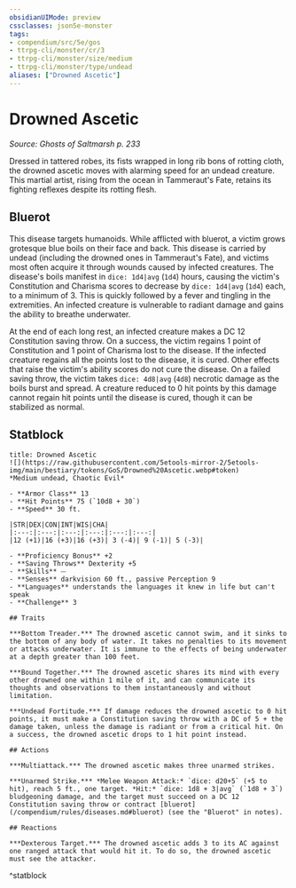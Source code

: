 ```yaml
---
obsidianUIMode: preview
cssclasses: json5e-monster
tags:
- compendium/src/5e/gos
- ttrpg-cli/monster/cr/3
- ttrpg-cli/monster/size/medium
- ttrpg-cli/monster/type/undead
aliases: ["Drowned Ascetic"]
---
```

# Drowned Ascetic
*Source: Ghosts of Saltmarsh p. 233*  

Dressed in tattered robes, its fists wrapped in long rib bons of rotting cloth, the drowned ascetic moves with alarming speed for an undead creature. This martial artist, rising from the ocean in Tammeraut's Fate, retains its fighting reflexes despite its rotting flesh.

## Bluerot

This disease targets humanoids. While afflicted with bluerot, a victim grows grotesque blue boils on their face and back. This disease is carried by undead (including the drowned ones in Tammeraut's Fate), and victims most often acquire it through wounds caused by infected creatures. The disease's boils manifest in `dice: 1d4|avg` (`1d4`) hours, causing the victim's Constitution and Charisma scores to decrease by `dice: 1d4|avg` (`1d4`) each, to a minimum of 3. This is quickly followed by a fever and tingling in the extremities. An infected creature is vulnerable to radiant damage and gains the ability to breathe underwater.

At the end of each long rest, an infected creature makes a DC 12 Constitution saving throw. On a success, the victim regains 1 point of Constitution and 1 point of Charisma lost to the disease. If the infected creature regains all the points lost to the disease, it is cured. Other effects that raise the victim's ability scores do not cure the disease. On a failed saving throw, the victim takes `dice: 4d8|avg` (`4d8`) necrotic damage as the boils burst and spread. A creature reduced to 0 hit points by this damage cannot regain hit points until the disease is cured, though it can be stabilized as normal.

## Statblock

```ad-statblock
title: Drowned Ascetic
![](https://raw.githubusercontent.com/5etools-mirror-2/5etools-img/main/bestiary/tokens/GoS/Drowned%20Ascetic.webp#token)
*Medium undead, Chaotic Evil*

- **Armor Class** 13 
- **Hit Points** 75 (`10d8 + 30`)
- **Speed** 30 ft.

|STR|DEX|CON|INT|WIS|CHA|
|:---:|:---:|:---:|:---:|:---:|:---:|
|12 (+1)|16 (+3)|16 (+3)| 3 (-4)| 9 (-1)| 5 (-3)|

- **Proficiency Bonus** +2
- **Saving Throws** Dexterity +5
- **Skills** ⏤
- **Senses** darkvision 60 ft., passive Perception 9
- **Languages** understands the languages it knew in life but can't speak
- **Challenge** 3

## Traits

***Bottom Treader.*** The drowned ascetic cannot swim, and it sinks to the bottom of any body of water. It takes no penalties to its movement or attacks underwater. It is immune to the effects of being underwater at a depth greater than 100 feet.

***Bound Together.*** The drowned ascetic shares its mind with every other drowned one within 1 mile of it, and can communicate its thoughts and observations to them instantaneously and without limitation.

***Undead Fortitude.*** If damage reduces the drowned ascetic to 0 hit points, it must make a Constitution saving throw with a DC of 5 + the damage taken, unless the damage is radiant or from a critical hit. On a success, the drowned ascetic drops to 1 hit point instead.

## Actions

***Multiattack.*** The drowned ascetic makes three unarmed strikes.

***Unarmed Strike.*** *Melee Weapon Attack:* `dice: d20+5` (+5 to hit), reach 5 ft., one target. *Hit:* `dice: 1d8 + 3|avg` (`1d8 + 3`) bludgeoning damage, and the target must succeed on a DC 12 Constitution saving throw or contract [bluerot](/compendium/rules/diseases.md#bluerot) (see the "Bluerot" in notes).

## Reactions

***Dexterous Target.*** The drowned ascetic adds 3 to its AC against one ranged attack that would hit it. To do so, the drowned ascetic must see the attacker.
```
^statblock